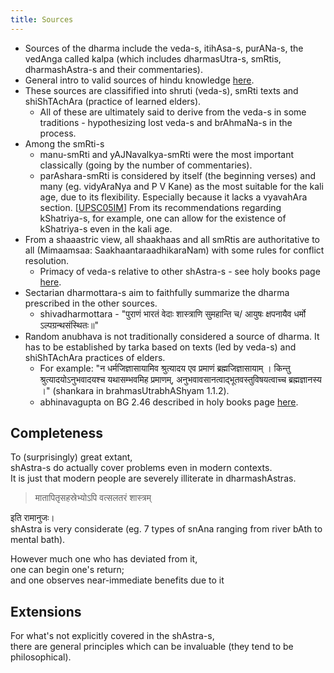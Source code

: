 ```yaml
---
title: Sources
---
```


- Sources of the dharma include the veda-s, itihAsa-s, purANa-s, the vedAnga called kalpa (which includes dharmasUtra-s, smRtis, dharmashAstra-s and their commentaries).
- General intro to valid sources of hindu knowledge [here](../../bases/books/index/).
- These sources are classifified into shruti (veda-s), smRti texts and shiShTAchAra (practice of learned elders).
    - All of these are ultimately said to derive from the veda-s in some traditions - hypothesizing lost veda-s and brAhmaNa-s in the process.
- Among the smRti-s
    - manu-smRti and yAJNavalkya-smRti were the most important classically (going by the number of commentaries).
    - parAshara-smRti is considered by itself (the beginning verses) and many (eg. vidyAraNya and P V Kane) as the most suitable for the kali age, due to its flexibility. Especially because it lacks a vyavahAra section. \[[UPSC05](https://books.google.com/books?id=yWfeU9eQd5YC&pg=SL1-PA174&lpg=SL1-PA174&dq=AchAra+vyavahara+prayashcitta&source=bl&ots=MJQb21hyU_&sig=n62rTw_gHZlfPijo38k9r6YJECU&hl=sa&sa=X&ved=0CBsQ6AEwAGoVChMI-4vps6XnxgIVCqOICh2W_QXx#v=onepage&q=AchAra%20vyavahara%20prayashcitta&f=false)[IM](http://i.imgur.com/2pcqltY.png)\] From its recommendations regarding kShatriya-s, for example, one can allow for the existence of kShatriya-s even in the kali age.
- From a shaaastric view, all shaakhaas and all smRtis are authoritative to all (Mimaamsaa: SaakhaantaraadhikaraNam) with some rules for conflict resolution.
    - Primacy of veda-s relative to other shAstra-s - see holy books page [here](../../bases/books/index/).
- Sectarian dharmottara-s aim to faithfully summarize the dharma prescribed in the other sources.
    - shivadharmottara - "पुराणं भारतं वेदाः शास्त्राणि सुमहान्ति च/ आयुषः क्षपनायैव धर्मो ऽल्पग्रन्थसंस्थितः॥"
- Random anubhava is not traditionally considered a source of dharma. It has to be established by tarka based on texts (led by veda-s) and shiShTAchAra practices of elders.
    - For example: "न धर्मजिज्ञासायामिव श्रुत्यादय एव प्रमाणं ब्रह्मजिज्ञासायाम् । किन्तु श्रुत्यादयोऽनुभवादयश्च यथासम्भवमिह प्रमाणम्, अनुभवावसानत्वाद्भूतवस्तुविषयत्वाच्च ब्रह्मज्ञानस्य ।" (shankara in brahmasUtrabhAShyam 1.1.2).
    - abhinavagupta on BG 2.46 described in  holy books page [here](../../bases/books/index/).


## Completeness
To (surprisingly) great extant,  
shAstra-s do actually cover problems even in modern contexts.  
It is just that modern people are severely illiterate in dharmashAstras.

> मातापितृसहस्रेभ्योऽपि वत्सलतरं शास्त्रम्

इति रामानुजः।  
shAstra is very considerate (eg. 7 types of snAna ranging from river bAth to mental bath).  

However much one who has deviated from it,  
one can begin one's return;  
and one observes near-immediate benefits due to it 

## Extensions
For what's not explicitly covered in the shAstra-s,  
there are general principles which can be invaluable (they tend to be philosophical).
